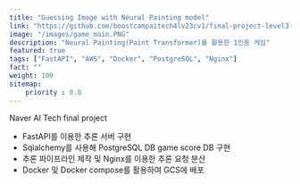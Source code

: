 ```yaml
---
title: "Guessing Image with Neural Painting model"
link: "https://github.com/boostcampaitech4lv23cv1/final-project-level3-cv-06"
image: "/images/game_main.PNG"
description: "Neural Painting(Paint Transformer)를 활용한 1인용 게임"
featured: true
tags: ["FastAPI", "AWS", "Docker", "PostgreSQL", "Nginx"]
fact: ""
weight: 100
sitemap: 
    priority : 0.8
---
```

<!-- Read More -->
Naver AI Tech final project
- FastAPI를 이용한 추론 서버 구현
- Sqlalchemy를 사용해 PostgreSQL DB game score DB 구현
- 추론 파이프라인 제작 및 Nginx를 이용한 추론 요청 분산
- Docker 및 Docker compose를 활용하여 GCS에 배포
